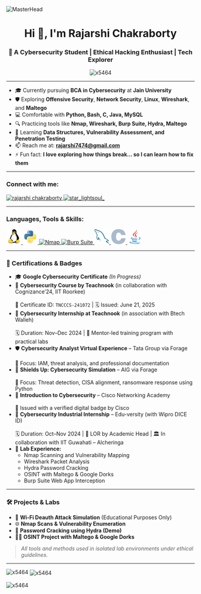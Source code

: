 ![MasterHead](https://media1.giphy.com/media/v1.Y2lkPTc5MGI3NjExNWNjdHV2em15bnR4dXdjYWl2azNwYjA5ODljaXA4ZzR5M3I5aWZiOCZlcD12MV9pbnRlcm5hbF9naWZfYnlfaWQmY3Q9Zw/bJ4TVNYNUympPgcpem/giphy.webp)

<h1 align="center">Hi 👋, I'm Rajarshi Chakraborty</h1>
<h3 align="center">🚀 A Cybersecurity Student | Ethical Hacking Enthusiast | Tech Explorer</h3>

<p align="center">
  <img src="https://komarev.com/ghpvc/?username=x5464&label=Profile%20views&color=0e75b6&style=flat" alt="x5464" />
</p>

---

- 🎓 Currently pursuing **BCA in Cybersecurity** at **Jain University**
- 🛡️ Exploring **Offensive Security**, **Network Security**, **Linux**, **Wireshark**, and **Maltego**
- 💻 Comfortable with **Python, Bash, C, Java, MySQL**
- 🔍 Practicing tools like **Nmap, Wireshark, Burp Suite, Hydra, Maltego**
- 🧠 Learning **Data Structures, Vulnerability Assessment, and Penetration Testing**
- 📫 Reach me at: **rajarshi7474@gmail.com**
- ⚡ Fun fact: **I love exploring how things break... so I can learn how to fix them**

---

<h3 align="left">Connect with me:</h3>
<p align="left">
  <a href="https://linkedin.com/in/rajarshi-chakraborty" target="blank">
    <img align="center" src="https://raw.githubusercontent.com/rahuldkjain/github-profile-readme-generator/master/src/images/icons/Social/linked-in-alt.svg" alt="rajarshi chakraborty" height="30" width="40" />
  </a>
  <a href="https://instagram.com/star_lightsoul_" target="blank">
    <img align="center" src="https://raw.githubusercontent.com/rahuldkjain/github-profile-readme-generator/master/src/images/icons/Social/instagram.svg" alt="star_lightsoul_" height="30" width="40" />
  </a>
</p>

---

<h3 align="left">Languages, Tools & Skills:</h3>
<p align="left">
  <a href="https://www.linux.org/" target="_blank" rel="noreferrer">
    <img src="https://raw.githubusercontent.com/devicons/devicon/master/icons/linux/linux-original.svg" alt="Linux" width="40" height="40"/>
  </a>
  <a href="https://www.python.org" target="_blank" rel="noreferrer">
    <img src="https://raw.githubusercontent.com/devicons/devicon/master/icons/python/python-original.svg" alt="Python" width="40" height="40"/>
  </a>
  <a href="https://nmap.org" target="_blank" rel="noreferrer">
    <img src="https://raw.githubusercontent.com/uetchy/nmap-icon/master/nmap-icon.svg" alt="Nmap" width="40" height="40"/>
  </a>
  <a href="https://portswigger.net/burp" target="_blank" rel="noreferrer">
    <img src="https://avatars.githubusercontent.com/u/695951" alt="Burp Suite" width="40" height="40"/>
  </a>
  <a href="https://www.mysql.com/" target="_blank" rel="noreferrer">
    <img src="https://raw.githubusercontent.com/devicons/devicon/master/icons/mysql/mysql-original.svg" alt="MySQL" width="40" height="40"/>
  </a>
  <a href="https://www.cprogramming.com/" target="_blank" rel="noreferrer">
    <img src="https://raw.githubusercontent.com/devicons/devicon/master/icons/c/c-original.svg" alt="C" width="40" height="40"/>
  </a>
  <a href="https://www.java.com/" target="_blank" rel="noreferrer">
    <img src="https://raw.githubusercontent.com/devicons/devicon/master/icons/java/java-original.svg" alt="Java" width="40" height="40"/>
  </a>
</p>

---

<h3>🏅 Certifications & Badges</h3>

- 🎓 <b>Google Cybersecurity Certificate</b> *(In Progress)*  
- 📜 <b>Cybersecurity Course by Teachnook</b> (in collaboration with Cognizance’24, IIT Roorkee)  
  <br>📄 Certificate ID: <code>TNCCCS-241072</code> | 🗓️ Issued: June 21, 2025  
- 🔰 <b>Cybersecurity Internship at Teachnook</b> (in association with Btech Walleh)  
  <br>🗓️ Duration: Nov–Dec 2024 | 🧪 Mentor-led training program with practical labs  
- 🛡️ <b>Cybersecurity Analyst Virtual Experience</b> – Tata Group via Forage  
  <br>🧠 Focus: IAM, threat analysis, and professional documentation  
- 🧠 <b>Shields Up: Cybersecurity Simulation</b> – AIG via Forage  
  <br>🧪 Focus: Threat detection, CISA alignment, ransomware response using Python  
- 🏅 <b>Introduction to Cybersecurity</b> – Cisco Networking Academy  
  <br>📛 Issued with a verified digital badge by Cisco  
- 📜 <b>Cybersecurity Industrial Internship</b> – Edu-versity (with Wipro DICE ID)  
  <br>🗓️ Duration: Oct–Nov 2024 | 📄 LOR by Academic Head | 🏛️ In collaboration with IIT Guwahati – Alcheringa
- 🧪 <b>Lab Experience:</b>  
  - Nmap Scanning and Vulnerability Mapping  
  - Wireshark Packet Analysis  
  - Hydra Password Cracking  
  - OSINT with Maltego & Google Dorks  
  - Burp Suite Web App Interception

---

<h3>🛠️ Projects & Labs</h3>

- 🔐 **Wi-Fi Deauth Attack Simulation** (Educational Purposes Only)
- 🌐 **Nmap Scans & Vulnerability Enumeration**
- 🧠 **Password Cracking using Hydra (Demo)**
- 🕵️‍♂️ **OSINT Project with Maltego & Google Dorks**

> *All tools and methods used in isolated lab environments under ethical guidelines.*

---

<p><img align="left" src="https://github-readme-stats.vercel.app/api/top-langs?username=x5464&show_icons=true&locale=en&layout=compact" alt="x5464" /></p>

<p>&nbsp;<img align="center" src="https://github-readme-stats.vercel.app/api?username=x5464&show_icons=true&locale=en" alt="x5464" /></p>

<p><img align="center" src="https://github-readme-streak-stats.herokuapp.com/?user=x5464&" alt="x5464" /></p>
